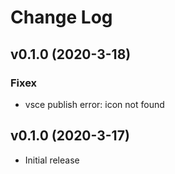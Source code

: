 # Change Log

## v0.1.0 (2020-3-18)

### Fixex

- vsce publish error: icon not found

## v0.1.0 (2020-3-17)

- Initial release
